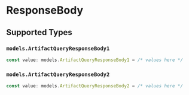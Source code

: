 # ResponseBody


## Supported Types

### `models.ArtifactQueryResponseBody1`

```typescript
const value: models.ArtifactQueryResponseBody1 = /* values here */
```

### `models.ArtifactQueryResponseBody2`

```typescript
const value: models.ArtifactQueryResponseBody2 = /* values here */
```

